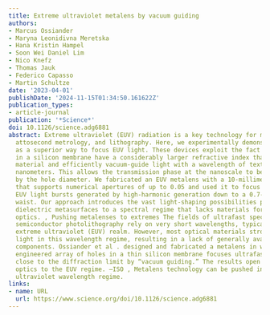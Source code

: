 ```yaml
---
title: Extreme ultraviolet metalens by vacuum guiding
authors:
- Marcus Ossiander
- Maryna Leonidivna Meretska
- Hana Kristin Hampel
- Soon Wei Daniel Lim
- Nico Knefz
- Thomas Jauk
- Federico Capasso
- Martin Schultze
date: '2023-04-01'
publishDate: '2024-11-15T01:34:50.161622Z'
publication_types:
- article-journal
publication: '*Science*'
doi: 10.1126/science.adg6881
abstract: Extreme ultraviolet (EUV) radiation is a key technology for material science,
  attosecond metrology, and lithography. Here, we experimentally demonstrate metasurfaces
  as a superior way to focus EUV light. These devices exploit the fact that holes
  in a silicon membrane have a considerably larger refractive index than the surrounding
  material and efficiently vacuum-guide light with a wavelength of textasciitilde50
  nanometers. This allows the transmission phase at the nanoscale to be controlled
  by the hole diameter. We fabricated an EUV metalens with a 10-millimeter focal length
  that supports numerical apertures of up to 0.05 and used it to focus ultrashort
  EUV light bursts generated by high-harmonic generation down to a 0.7-micrometer
  waist. Our approach introduces the vast light-shaping possibilities provided by
  dielectric metasurfaces to a spectral regime that lacks materials for transmissive
  optics. , Pushing metalenses to extremes The fields of ultrafast spectroscopy and
  semiconductor photolithography rely on very short wavelengths, typically in the
  extreme ultraviolet (EUV) realm. However, most optical materials strongly absorb
  light in this wavelength regime, resulting in a lack of generally available transmissive
  components. Ossiander et al . designed and fabricated a metalens in which a carefully
  engineered array of holes in a thin silicon membrane focuses ultrafast EUV pulses
  close to the diffraction limit by “vacuum guiding.” The results open up transmissive
  optics to the EUV regime. —ISO , Metalens technology can be pushed into the extreme
  ultraviolet wavelength regime.
links:
- name: URL
  url: https://www.science.org/doi/10.1126/science.adg6881
---
```

